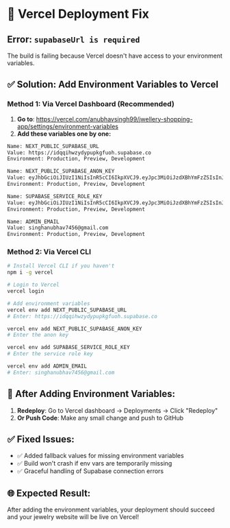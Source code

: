 # 🚀 Vercel Deployment Fix

## Error: `supabaseUrl is required`

The build is failing because Vercel doesn't have access to your environment variables.

## ✅ **Solution: Add Environment Variables to Vercel**

### **Method 1: Via Vercel Dashboard (Recommended)**

1. **Go to**: https://vercel.com/anubhavsingh99/jwellery-shopping-app/settings/environment-variables
2. **Add these variables one by one:**

```bash
Name: NEXT_PUBLIC_SUPABASE_URL
Value: https://idqqihwzydypupkgfuoh.supabase.co
Environment: Production, Preview, Development

Name: NEXT_PUBLIC_SUPABASE_ANON_KEY  
Value: eyJhbGciOiJIUzI1NiIsInR5cCI6IkpXVCJ9.eyJpc3MiOiJzdXBhYmFzZSIsInJlZiI6ImlkcXFpaHd6eWR5cHVwa2dmdW9oIiwicm9sZSI6ImFub24iLCJpYXQiOjE3NTM5NTEzNTAsImV4cCI6MjA2OTUyNzM1MH0.NFTokaGzh6e68g81q02iL7-p45T8dEZAuMJawu1sPkk
Environment: Production, Preview, Development

Name: SUPABASE_SERVICE_ROLE_KEY
Value: eyJhbGciOiJIUzI1NiIsInR5cCI6IkpXVCJ9.eyJpc3MiOiJzdXBhYmFzZSIsInJlZiI6ImlkcXFpaHd6eWR5cHVwa2dmdW9oIiwicm9sZSI6InNlcnZpY2Vfcm9sZSIsImlhdCI6MTc1Mzk1MTM1MCwiZXhwIjoyMDY5NTI3MzUwfQ.L3i4CopDMqS7-N8gTYem5uWSPdESUV8HiMkrj_UwDpQ
Environment: Production, Preview, Development

Name: ADMIN_EMAIL
Value: singhanubhav7456@gmail.com
Environment: Production, Preview, Development
```

### **Method 2: Via Vercel CLI**

```bash
# Install Vercel CLI if you haven't
npm i -g vercel

# Login to Vercel
vercel login

# Add environment variables
vercel env add NEXT_PUBLIC_SUPABASE_URL
# Enter: https://idqqihwzydypupkgfuoh.supabase.co

vercel env add NEXT_PUBLIC_SUPABASE_ANON_KEY
# Enter the anon key

vercel env add SUPABASE_SERVICE_ROLE_KEY
# Enter the service role key

vercel env add ADMIN_EMAIL
# Enter: singhanubhav7456@gmail.com
```

## 🔄 **After Adding Environment Variables:**

1. **Redeploy**: Go to Vercel dashboard → Deployments → Click "Redeploy"
2. **Or Push Code**: Make any small change and push to GitHub

## ✅ **Fixed Issues:**
- ✅ Added fallback values for missing environment variables
- ✅ Build won't crash if env vars are temporarily missing
- ✅ Graceful handling of Supabase connection errors

## 🌐 **Expected Result:**
After adding the environment variables, your deployment should succeed and your jewelry website will be live on Vercel!
